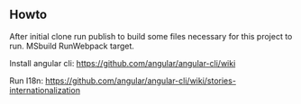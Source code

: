 ## Howto

After initial clone run publish to build some files necessary for this project to run. MSbuild RunWebpack target.

Install angular cli: https://github.com/angular/angular-cli/wiki

Run I18n: https://github.com/angular/angular-cli/wiki/stories-internationalization